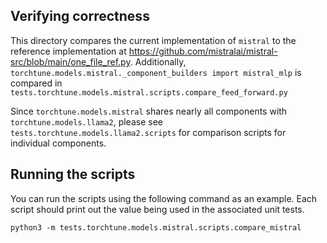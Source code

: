 ## Verifying correctness
This directory compares the current implementation of `mistral` to the reference implementation at https://github.com/mistralai/mistral-src/blob/main/one_file_ref.py. Additionally, `torchtune.models.mistral._component_builders import mistral_mlp` is compared in `tests.torchtune.models.mistral.scripts.compare_feed_forward.py`

Since `torchtune.models.mistral` shares nearly all components with `torchtune.models.llama2`, please see `tests.torchtune.models.llama2.scripts` for comparison scripts for individual components.

## Running the scripts

You can run the scripts using the following command as an example.
Each script should print out the value being used in the associated unit tests.

```
python3 -m tests.torchtune.models.mistral.scripts.compare_mistral
```
